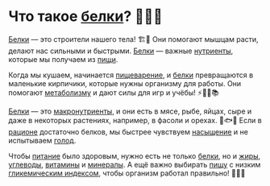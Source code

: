 # Что такое [белки](protein.md)? 🍗🥚🧀

[Белки](protein.md) — это строители нашего тела! 🏗️💪 Они помогают мышцам расти, делают нас сильными и быстрыми. [Белки](protein.md) — важные [нутриенты](nutrient.md), которые мы получаем из [пищи](food2.md).

Когда мы кушаем, начинается [пищеварение](digestion.md), и [белки](protein.md) превращаются в маленькие кирпичики, которые нужны организму для работы. Они помогают [метаболизму](metabolism.md) и дают силы для игр и учёбы! ⚡🏃‍♂️📚

[Белки](protein.md) — это [макронутриенты](macronutrients.md), и они есть в мясе, рыбе, яйцах, сыре и даже в некоторых растениях, например, в фасоли и орехах. 🍖🐟🥜 Если в [рационе](ration.md) достаточно белков, мы быстрее чувствуем [насыщение](saturation.md) и не испытываем [голод](hunger.md).

Чтобы [питание](nutrition.md) было здоровым, нужно есть не только [белки](protein.md), но и [жиры](fats.md), [углеводы](carbohydrates.md), [витамины](vitamins.md) и [минералы](minerals.md). А ещё важно выбирать [пищу](food2.md) с низким [гликемическим индексом](glycemic_index.md), чтобы организм работал правильно! 🍏🥦🍚
